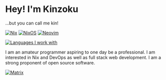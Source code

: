 # Hey! I'm Kinzoku
...but you can call me kin!

[![Nix](https://img.shields.io/badge/NIX-5277C3.svg?style=for-the-badge&logo=NixOS&logoColor=white)](https://builtwithnix.org/)
[![NixOS](https://img.shields.io/badge/NixOS-5277C3?style=for-the-badge&logo=nixos&logoColor=white)](https://nixos.org/)
[![Neovim](https://img.shields.io/badge/NeoVim-%2357A143.svg?&style=for-the-badge&logo=neovim&logoColor=white)](https://github.com/neovim/neovim)

[![Languages I work with](https://github-readme-stats.vercel.app/api/top-langs/?username=kinzoku-dev&theme=dark)](https://github.com/kinzoku-dev)

I am an amateur programmer aspiring to one day be a professional. I am interested in Nix and DevOps as well as full stack web development. I am a strong proponent of open source software.

[![Matrix](https://img.shields.io/badge/matrix-000000?style=for-the-badge&logo=Matrix&logoColor=white)](https://matrix.to/#/@kinzoku48:matrix.org)
